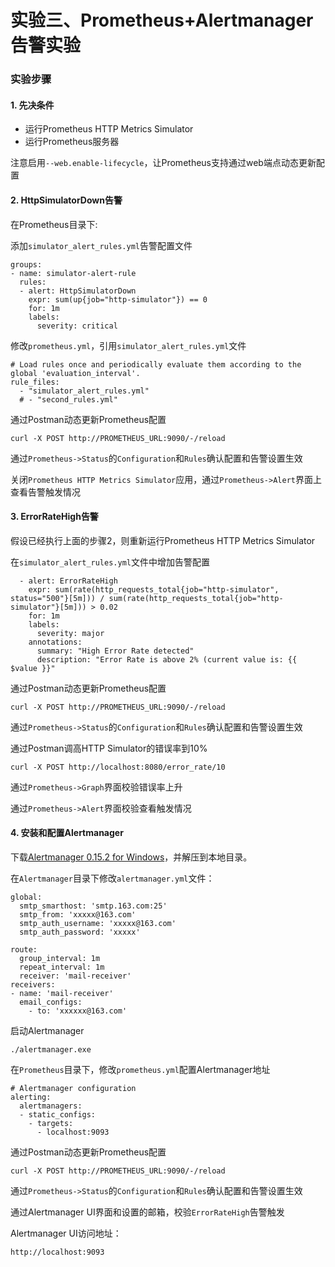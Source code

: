 实验三、Prometheus+Alertmanager告警实验
======

### 实验步骤

#### 1. 先决条件

* 运行Prometheus HTTP Metrics Simulator
* 运行Prometheus服务器

注意启用`--web.enable-lifecycle`，让Prometheus支持通过web端点动态更新配置

#### 2. HttpSimulatorDown告警

在Prometheus目录下:

添加`simulator_alert_rules.yml`告警配置文件

```
groups:
- name: simulator-alert-rule
  rules:
  - alert: HttpSimulatorDown
    expr: sum(up{job="http-simulator"}) == 0
    for: 1m
    labels:
      severity: critical
```

修改`prometheus.yml`，引用`simulator_alert_rules.yml`文件

```
# Load rules once and periodically evaluate them according to the global 'evaluation_interval'.
rule_files:
  - "simulator_alert_rules.yml"
  # - "second_rules.yml"

```

通过Postman动态更新Prometheus配置
```
curl -X POST http://PROMETHEUS_URL:9090/-/reload
```

通过`Prometheus->Status`的`Configuration`和`Rules`确认配置和告警设置生效

关闭`Prometheus HTTP Metrics Simulator`应用，通过`Prometheus->Alert`界面上查看告警触发情况


#### 3. ErrorRateHigh告警

假设已经执行上面的步骤2，则重新运行Prometheus HTTP Metrics Simulator

在`simulator_alert_rules.yml`文件中增加告警配置

```
  - alert: ErrorRateHigh
    expr: sum(rate(http_requests_total{job="http-simulator", status="500"}[5m])) / sum(rate(http_requests_total{job="http-simulator"}[5m])) > 0.02
    for: 1m
    labels:
      severity: major
    annotations:
      summary: "High Error Rate detected"
      description: "Error Rate is above 2% (current value is: {{ $value }}"
```

通过Postman动态更新Prometheus配置
```
curl -X POST http://PROMETHEUS_URL:9090/-/reload
```

通过`Prometheus->Status`的`Configuration`和`Rules`确认配置和告警设置生效

通过Postman调高HTTP Simulator的错误率到10%
```
curl -X POST http://localhost:8080/error_rate/10
```

通过`Prometheus->Graph`界面校验错误率上升

通过`Prometheus->Alert`界面校验查看触发情况

#### 4. 安装和配置Alertmanager

下载[Alertmanager 0.15.2 for Windows](https://github.com/prometheus/alertmanager/releases/download/v0.15.2/alertmanager-0.15.2.windows-amd64.tar.gz)，并解压到本地目录。

在`Alertmanager`目录下修改`alertmanager.yml`文件：
```
global:
  smtp_smarthost: 'smtp.163.com:25'
  smtp_from: 'xxxxx@163.com'
  smtp_auth_username: 'xxxxx@163.com'
  smtp_auth_password: 'xxxxx'

route:
  group_interval: 1m
  repeat_interval: 1m
  receiver: 'mail-receiver'
receivers:
- name: 'mail-receiver'
  email_configs:
    - to: 'xxxxxx@163.com' 

```

启动Alertmanager
```
./alertmanager.exe
```

在`Prometheus`目录下，修改`prometheus.yml`配置Alertmanager地址
```
# Alertmanager configuration
alerting:
  alertmanagers:
  - static_configs:
    - targets:
      - localhost:9093
```

通过Postman动态更新Prometheus配置
```
curl -X POST http://PROMETHEUS_URL:9090/-/reload
```

通过`Prometheus->Status`的`Configuration`和`Rules`确认配置和告警设置生效

通过Alertmanager UI界面和设置的邮箱，校验`ErrorRateHigh`告警触发

Alertmanager UI访问地址：
```
http://localhost:9093
```





